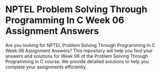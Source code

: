 # NPTEL Problem Solving Through Programming In C Week 06 Assignment Answers

Are you looking for NPTEL Problem Solving Through Programming In C Week 06 Assignment Answers? This repository will help you find your answers and solutions for Week 06 of the Problem Solving Through Programming In C course. We provide detailed solutions to help you complete your assignments efficiently.